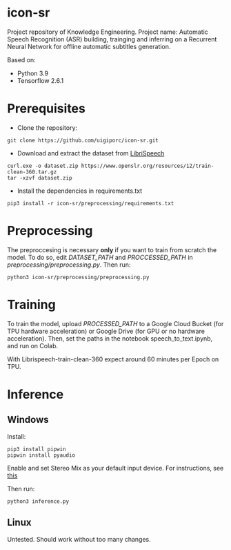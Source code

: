 # icon-sr
Project repository of Knowledge Engineering. Project name: Automatic Speech Recognition (ASR) building, trainging and inferring on a Recurrent Neural Network for offline automatic subtitles generation. 

Based on:
- Python 3.9
- Tensorflow 2.6.1

# Prerequisites

- Clone the repository:
```
git clone https://github.com/uigiporc/icon-sr.git
```
- Download and extract the dataset from [LibriSpeech](https://www.openslr.org/12)
```
curl.exe -o dataset.zip https://www.openslr.org/resources/12/train-clean-360.tar.gz
tar -xzvf dataset.zip
```
- Install the dependencies in requirements.txt
```
pip3 install -r icon-sr/preprocessing/requirements.txt
```
# Preprocessing
The preproccesing is necessary **only** if you want to train from scratch the model. To do so, edit _DATASET_PATH_ and _PROCCESSED_PATH_ in _preprocessing/preprocessing.py_. Then run:

```
python3 icon-sr/preprocessing/preprocessing.py
```

# Training
To train the model, upload _PROCESSED_PATH_ to a Google Cloud Bucket (for TPU hardware acceleration) or Google Drive (for GPU or no hardware acceleration).
Then, set the paths in the notebook speech_to_text.ipynb, and run on Colab.

With Librispeech-train-clean-360 expect around 60 minutes per Epoch on TPU.

# Inference
## Windows
Install:
```
pip3 install pipwin
pipwin install pyaudio
```
Enable and set Stereo Mix as your default input device. For instructions, see [this](https://www.howtogeek.com/howto/39532/how-to-enable-stereo-mix-in-windows-7-to-record-audio/)

Then run:
```
python3 inference.py
```

## Linux
Untested. Should work without too many changes. 
